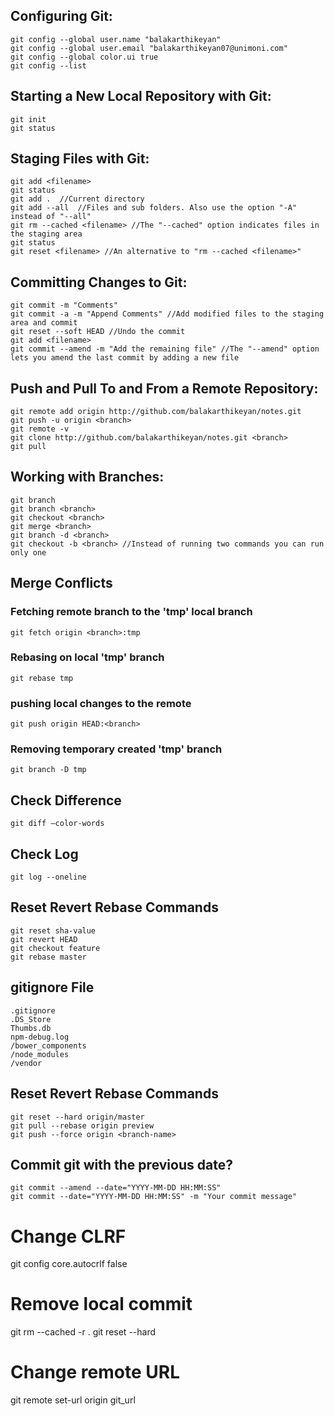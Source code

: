 ## Configuring Git:
```
git config --global user.name "balakarthikeyan"
git config --global user.email "balakarthikeyan07@unimoni.com"
git config --global color.ui true
git config --list
```
## Starting a New Local Repository with Git:
```
git init
git status
```
## Staging Files with Git:
```
git add <filename>
git status
git add .  //Current directory
git add --all  //Files and sub folders. Also use the option "-A" instead of "--all"
git rm --cached <filename> //The "--cached" option indicates files in the staging area
git status
git reset <filename> //An alternative to "rm --cached <filename>"
```
##  Committing Changes to Git:
```
git commit -m "Comments"
git commit -a -m "Append Comments" //Add modified files to the staging area and commit
git reset --soft HEAD //Undo the commit
git add <filename>
git commit --amend -m "Add the remaining file" //The "--amend" option lets you amend the last commit by adding a new file
```
## Push and Pull To and From a Remote Repository:
```
git remote add origin http://github.com/balakarthikeyan/notes.git
git push -u origin <branch>
git remote -v
git clone http://github.com/balakarthikeyan/notes.git <branch>
git pull
```
## Working with Branches:
```
git branch
git branch <branch>
git checkout <branch>
git merge <branch>
git branch -d <branch>
git checkout -b <branch> //Instead of running two commands you can run only one
```
## Merge Conflicts

### Fetching remote branch to the 'tmp' local branch 
`git fetch origin <branch>:tmp`

### Rebasing on local 'tmp' branch
`git rebase tmp`

### pushing local changes to the remote
`git push origin HEAD:<branch>`

### Removing temporary created 'tmp' branch
`git branch -D tmp`

## Check Difference
`git diff –color-words`

## Check Log
`git log --oneline`

## Reset Revert Rebase Commands
```
git reset sha-value
git revert HEAD
git checkout feature
git rebase master
```

## gitignore File
```
.gitignore
.DS_Store
Thumbs.db
npm-debug.log
/bower_components
/node_modules
/vendor
```
## Reset Revert Rebase Commands
```
git reset --hard origin/master 
git pull --rebase origin preview
git push --force origin <branch-name>
```
## Commit git with the previous date?
```
git commit --amend --date="YYYY-MM-DD HH:MM:SS"
git commit --date="YYYY-MM-DD HH:MM:SS" -m "Your commit message"
```

# Change CLRF
git config core.autocrlf false

# Remove local commit
git rm --cached -r .
git reset --hard

# Change remote URL
git remote set-url origin git_url